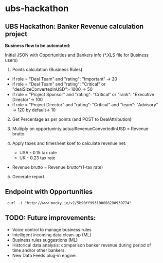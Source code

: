 # ubs-hackathon
UBS Hackathon: Banker Revenue calculation project
--------------

**Business flow to be automated:**

Initial JSON with Opportunities and Bankers info (*.XLS file for Business users) 

1. Points calculation (Business Rules):  

- if role = "Deal Team" and  "rating": "Important" -> 20
- if role = "Deal Team" and  "rating": "Critical" or "dealSizeConvertedInUSD"> 1000 -> 50
- if role = "Project Sponsor" and  "rating": "Critical" or  "rank": "Executive Director"-> 100
- if role = "Project Director" and  "rating": "Critical" and  "team": "Advisory" -> 120
by default-> 10

2. Get Percentage as per points (and POST to DealAttribution)

3. Multiply on  opportuninty.actualRevenueConvertedInUSD = Revenue brutto

4. Apply taxes and timesheet koef to calculate revenue net: 
	- USA - 0.15 tax rate
	- UK - 0.23 tax rate
 
  - Revenue brutto = Revenue brutto*(1-tax rate)

5. Generate report.


## Endpoint with Opportunities
` curl -i "http://www.mocky.io/v2/5b90ff993100008200939774"`


## TODO: Future improvements:
 - Voice control to manage business rules
 - Intelligent incoming data clean-up (ML)
 - Business rules suggestions (ML)
 - Historical data analysis: comparison banker revenue during period of time and/or other bankers.
 - New Data Feeds plug-in engine.
